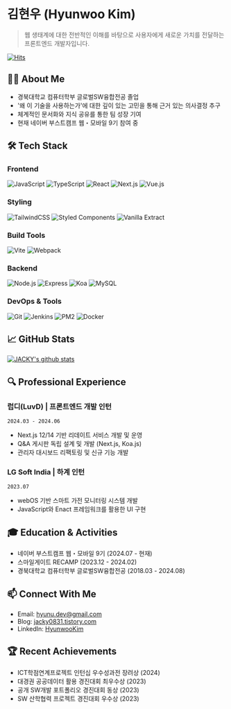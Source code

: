 # 김현우 (Hyunwoo Kim) 
> 웹 생태계에 대한 전반적인 이해를 바탕으로 사용자에게 새로운 가치를 전달하는 프론트엔드 개발자입니다.

[![Hits](https://hits.seeyoufarm.com/api/count/incr/badge.svg?url=https%3A%2F%2Fgithub.com%2Fkrokerdile&count_bg=%2379C83D&title_bg=%23555555&icon=&icon_color=%23E7E7E7&title=hits&edge_flat=false)](https://hits.seeyoufarm.com)

## 👨‍💻 About Me
- 경북대학교 컴퓨터학부 글로벌SW융합전공 졸업
- '왜 이 기술을 사용하는가'에 대한 깊이 있는 고민을 통해 근거 있는 의사결정 추구
- 체계적인 문서화와 지식 공유를 통한 팀 성장 기여 
- 현재 네이버 부스트캠프 웹・모바일 9기 참여 중

## 🛠 Tech Stack
### Frontend
![JavaScript](https://img.shields.io/badge/-JavaScript-F7DF1E?style=flat-square&logo=javascript&logoColor=black)
![TypeScript](https://img.shields.io/badge/-TypeScript-3178C6?style=flat-square&logo=typescript&logoColor=white)
![React](https://img.shields.io/badge/-React-61DAFB?style=flat-square&logo=react&logoColor=black)
![Next.js](https://img.shields.io/badge/-Next.js-000000?style=flat-square&logo=next.js&logoColor=white)
![Vue.js](https://img.shields.io/badge/-Vue.js-4FC08D?style=flat-square&logo=vue.js&logoColor=white)

### Styling
![TailwindCSS](https://img.shields.io/badge/-TailwindCSS-38B2AC?style=flat-square&logo=tailwind-css&logoColor=white)
![Styled Components](https://img.shields.io/badge/-Styled_Components-DB7093?style=flat-square&logo=styled-components&logoColor=white)
![Vanilla Extract](https://img.shields.io/badge/-Vanilla_Extract-DB7093?style=flat-square&logoColor=white)

### Build Tools
![Vite](https://img.shields.io/badge/-Vite-646CFF?style=flat-square&logo=vite&logoColor=white)
![Webpack](https://img.shields.io/badge/-Webpack-8DD6F9?style=flat-square&logo=webpack&logoColor=black)

### Backend
![Node.js](https://img.shields.io/badge/-Node.js-339933?style=flat-square&logo=node.js&logoColor=white)
![Express](https://img.shields.io/badge/-Express-000000?style=flat-square&logo=express&logoColor=white)
![Koa](https://img.shields.io/badge/-Koa-33333D?style=flat-square&logo=koa&logoColor=white)
![MySQL](https://img.shields.io/badge/-MySQL-4479A1?style=flat-square&logo=mysql&logoColor=white)

### DevOps & Tools
![Git](https://img.shields.io/badge/-Git-F05032?style=flat-square&logo=git&logoColor=white)
![Jenkins](https://img.shields.io/badge/-Jenkins-D24939?style=flat-square&logo=jenkins&logoColor=white)
![PM2](https://img.shields.io/badge/-PM2-2B037A?style=flat-square&logo=pm2&logoColor=white)
![Docker](https://img.shields.io/badge/-Docker-2496ED?style=flat-square&logo=docker&logoColor=white)

## 📈 GitHub Stats
[![JACKY's github stats](https://github-readme-stats.vercel.app/api?username=krokerdile&show_icons=true&theme=radical)](https://github.com/krokerdile/github-readme-stats)

## 🔍 Professional Experience
### 럽디(LuvD) | 프론트엔드 개발 인턴
`2024.03 - 2024.06`
- Next.js 12/14 기반 리데이트 서비스 개발 및 운영
- Q&A 게시판 독립 설계 및 개발 (Next.js, Koa.js)
- 관리자 대시보드 리팩토링 및 신규 기능 개발

### LG Soft India | 하계 인턴
`2023.07`
- webOS 기반 스마트 가전 모니터링 시스템 개발
- JavaScript와 Enact 프레임워크를 활용한 UI 구현

## 🎓 Education & Activities
- 네이버 부스트캠프 웹・모바일 9기 (2024.07 - 현재)
- 스마일게이트 RECAMP (2023.12 - 2024.02)
- 경북대학교 컴퓨터학부 글로벌SW융합전공 (2018.03 - 2024.08)

## 📫 Connect With Me
- Email: hyunu.dev@gmail.com
- Blog: [jacky0831.tistory.com](https://jacky0831.tistory.com)
- LinkedIn: [HyunwooKim](https://www.linkedin.com/in/hyunwoo-kim-255068167/)

## 🏆 Recent Achievements
- ICT학점연계프로젝트 인턴십 우수성과전 장려상 (2024)
- 대경권 공공데이터 활용 경진대회 최우수상 (2023)
- 공개 SW개발 포트폴리오 경진대회 동상 (2023)
- SW 산학협력 프로젝트 경진대회 우수상 (2023)
